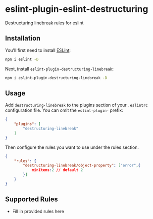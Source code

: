 # eslint-plugin-eslint-destructuring

Destructuring linebreak rules for eslint

## Installation

You'll first need to install [ESLint](https://eslint.org/):

```sh
npm i eslint -D
```

Next, install `eslint-plugin-destructuring-linebreak`:

```sh
npm i eslint-plugin-destructuring-linebreak -D
```

## Usage

Add `destructuring-linebreak` to the plugins section of your `.eslintrc` configuration file. You can omit the `eslint-plugin-` prefix:

```json
{
    "plugins": [
        "destructuring-linebreak"
    ]
}
```


Then configure the rules you want to use under the rules section.

```json
{
    "rules": {
        "destructuring-linebreak/object-property": ["error",{
            minItems:2 // default 2
        }]
    }
}
```

## Supported Rules

* Fill in provided rules here



